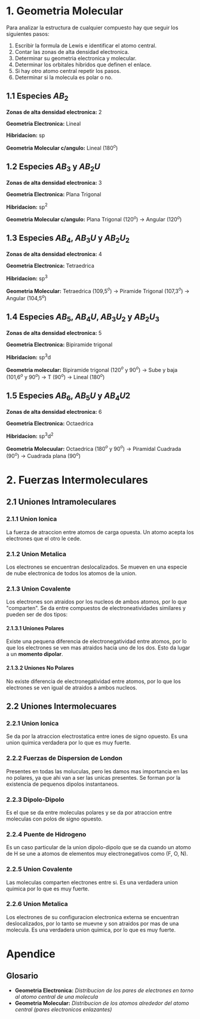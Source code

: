# 1. Geometria Molecular

Para analizar la estructura de cualquier compuesto hay que seguir los siguientes pasos:

1. Escribir la formula de Lewis e identificar el atomo central.
2. Contar las zonas de alta densidad electronica.
3. Determinar su geometria electronica y molecular.
4. Determinar los orbitales hibridos que definen el enlace.
5. Si hay otro atomo central repetir los pasos.
6. Determinar si la molecula es polar o no.

## 1.1 Especies $AB_2$

**Zonas de alta densidad electronica:** 2

**Geometria Electronica:** Lineal

**Hibridacion:** sp

**Geometria Molecular c/angulo:** Lineal (180$^o$)

## 1.2 Especies $AB_3$ y $AB_2U$

**Zonas de alta densidad electronica:** 3

**Geometria Electronica:** Plana Trigonal 

**Hibridacion:** sp$^2$

**Geometria Molecular c/angulo:** Plana Trigonal (120$^o$) -> Angular (120$^o$)

## 1.3 Especies $AB_4$, $AB_3U$ y $AB_2U_2$

**Zonas de alta densidad electronica:** 4

**Geometria Electronica:** Tetraedrica

**Hibridacion:** sp$^3$

**Geometria Molecular:** Tetraedrica (109,5$^o$) -> Piramide Trigonal (107,3$^o$) -> Angular (104,5$^o$)

## 1.4 Especies $AB_5$, $AB_4U$, $AB_3U_2$ y $AB_2U_3$

**Zonas de alta densidad electronica:** 5

**Geometria Electronica:** Bipiramide trigonal

**Hibridacion:** sp$^3$d

**Geometria molecular:** Bipiramide trigonal (120$^o$ y 90$^o$) -> Sube y baja (101,6$^o$ y 90$^o$) -> T (90$^o$) -> Lineal (180$^o$)

## 1.5 Especies $AB_6$, $AB_5U$ y $AB_4U2$

**Zonas de alta densidad electronica:** 6

**Geometria Electronica:** Octaedrica

**Hibridacion:** sp$^3$d$^2$

**Geometria Molecuular:** Octaedrica (180$^o$ y 90$^o$) -> Piramidal Cuadrada (90$^o$) -> Cuadrada plana (90$^o$)

# 2. Fuerzas Intermoleculares

## 2.1 Uniones Intramoleculares

### 2.1.1 Union Ionica

La fuerza de atraccion entre atomos de carga opuesta. Un atomo acepta los electrones que el otro le cede.

### 2.1.2 Union Metalica

Los electrones se encuentran deslocalizados. Se mueven en una especie de nube electronica de todos los atomos de la union.

### 2.1.3 Union Covalente

Los electrones son atraidos por los nucleos de ambos atomos, por lo que "comparten". Se da entre compuestos de electroneatividades similares y pueden ser de dos tipos:

#### 2.1.3.1 Uniones Polares

Existe una pequena diferencia de electronegatividad entre atomos, por lo que los electrones se ven mas atraidos hacia uno de los dos. Esto da lugar a un **momento dipolar**.

#### 2.1.3.2 Uniones No Polares

No existe diferencia de electronegatividad entre atomos, por lo que los electrones se ven igual de atraidos a ambos nucleos.

## 2.2 Uniones Intermolecuares

### 2.2.1 Union Ionica

Se da por la atraccion electrostatica entre iones de signo opuesto. Es una union quimica verdadera por lo que es muy fuerte.

### 2.2.2 Fuerzas de Dispersion de London

Presentes en todas las moluculas, pero les damos mas importancia en las no polares, ya que ahi van a ser las unicas presentes. Se forman por la existencia de pequenos dipolos instantaneos.

### 2.2.3 Dipolo-Dipolo

Es el que se da entre moleculas polares y se da por atraccion entre moleculas con polos de signo opuesto.

### 2.2.4 Puente de Hidrogeno

Es un caso particular de la union dipolo-dipolo que se da cuando un atomo de H se une a atomos de elementos muy electronegativos como (F, O, N).

### 2.2.5 Union Covalente

Las moleculas comparten electrones entre si. Es una verdadera union quimica por lo que es muy fuerte.

### 2.2.6 Union Metalica

Los electrones de su configuracion electronica externa se encuentran deslocalizados, por lo tanto se muevne y son atraidos por mas de una molecula. Es una verdadera union quimica, por lo que es muy fuerte.

# Apendice

## Glosario

- **Geometria Electronica:** *Distribucion de los pares de electrones en torno al atomo central de una molecula*
- **Geometria Molecular:** *Distribucion de los atomos alrededor del atomo central (pares electronicos enlazantes)*

